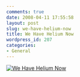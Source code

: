 ```yaml
---
comments: true
date: 2008-04-11 17:55:58
layout: post
slug: we-have-helium-now
title: We Have Helium Now
wordpress_id: 207
categories:
- General
---
```


[![We Have Helium Now](http://trevoro.ca/blog/wp-content/uploads/2008/04/helium1.jpg)](http://trevoro.ca/blog/wp-content/uploads/2008/04/helium1.jpg)
